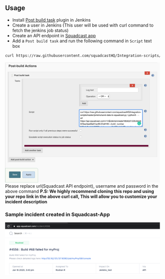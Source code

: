 
## Usage
+ Install [Post build task](https://wiki.jenkins.io/display/JENKINS/Post+build+task) plugin in Jenkins 
+ Create a user in Jenkins (This user will be used with curl command to fetch the jenkins job status)
+ Create an API endpoint in [Squadcast app](https://support.squadcast.com/docs/api)  
+ Add a `Post build task` and run the following command in `Script` text box
```sh
curl https://raw.githubusercontent.com/squadcastHQ/Integration-scripts/master/jenkins/send-data-to-squadcast.py | python3 - --url https://api.squadcast.com/v1/incidents/create/48b92d1336c9d18929aa3ee99e51ec6fc32a6160 --build_number ${BUILD_NUMBER} --job_name ${JOB_NAME} --build_url ${BUILD_URL} --job_url ${JOB_URL} --username *yourusername* --password *typepassword*
```
![Image](assets/jenkins_post_build_step.png)
Please replace url(Squadcast API endpoint), username and password in the above command
__P.S: We highly recommend cloning this repo and using your repo link in the above curl call, This will allow you to customize your incident description__

### Sample incident created in Squadcast-App
![Image](assets/sample_incident.png)